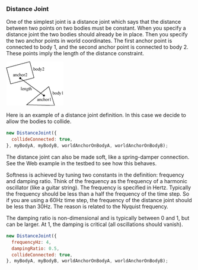 
### Distance Joint
One of the simplest joint is a distance joint which says that the
distance between two points on two bodies must be constant. When you
specify a distance joint the two bodies should already be in place. Then
you specify the two anchor points in world coordinates. The first anchor
point is connected to body 1, and the second anchor point is connected
to body 2. These points imply the length of the distance constraint.

![Distance Joint](../images/distance_joint.gif)

Here is an example of a distance joint definition. In this case we
decide to allow the bodies to collide.

```js
new DistanceJoint({
  collideConnected: true,
}, myBodyA, myBodyB, worldAnchorOnBodyA, worldAnchorOnBodyB);
```

The distance joint can also be made soft, like a spring-damper
connection. See the Web example in the testbed to see how this behaves.

Softness is achieved by tuning two constants in the definition:
frequency and damping ratio. Think of the frequency as the frequency of
a harmonic oscillator (like a guitar string). The frequency is specified
in Hertz. Typically the frequency should be less than a half the
frequency of the time step. So if you are using a 60Hz time step, the
frequency of the distance joint should be less than 30Hz. The reason is
related to the Nyquist frequency.

The damping ratio is non-dimensional and is typically between 0 and 1,
but can be larger. At 1, the damping is critical (all oscillations
should vanish).

```js
new DistanceJoint({
  frequencyHz: 4,
  dampingRatio: 0.5,
  collideConnected: true,
}, myBodyA, myBodyB, worldAnchorOnBodyA, worldAnchorOnBodyB);
```
